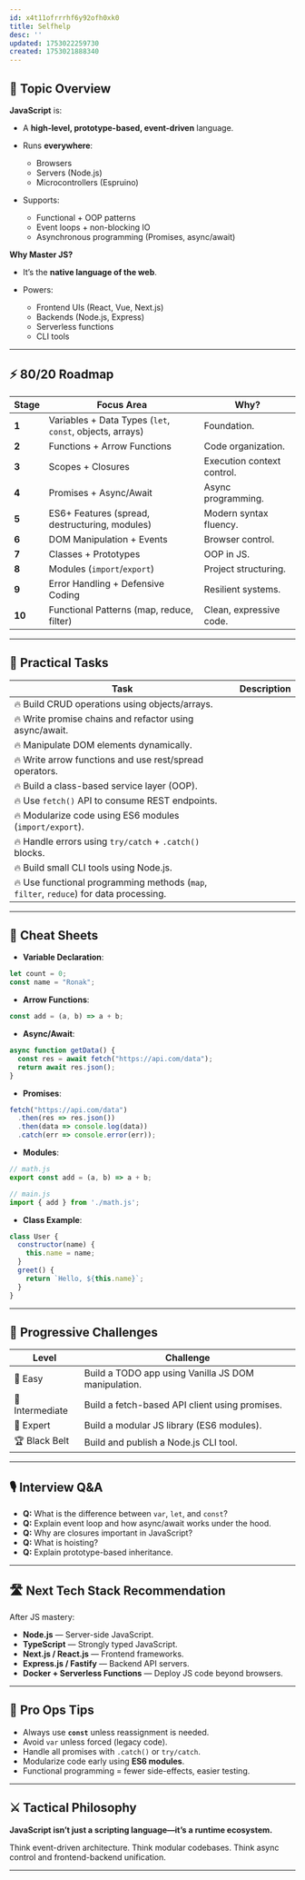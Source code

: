 ```yaml
---
id: x4t11ofrrrhf6y92ofh0xk0
title: Selfhelp
desc: ''
updated: 1753022259730
created: 1753021888340
---
```


## 📌 Topic Overview

**JavaScript** is:

* A **high-level, prototype-based, event-driven** language.
* Runs **everywhere**:

  * Browsers
  * Servers (Node.js)
  * Microcontrollers (Espruino)
* Supports:

  * Functional + OOP patterns
  * Event loops + non-blocking IO
  * Asynchronous programming (Promises, async/await)

**Why Master JS?**

* It’s the **native language of the web**.
* Powers:

  * Frontend UIs (React, Vue, Next.js)
  * Backends (Node.js, Express)
  * Serverless functions
  * CLI tools

---

## ⚡ 80/20 Roadmap

| Stage  | Focus Area                                               | Why?                       |
| ------ | -------------------------------------------------------- | -------------------------- |
| **1**  | Variables + Data Types (`let`, `const`, objects, arrays) | Foundation.                |
| **2**  | Functions + Arrow Functions                              | Code organization.         |
| **3**  | Scopes + Closures                                        | Execution context control. |
| **4**  | Promises + Async/Await                                   | Async programming.         |
| **5**  | ES6+ Features (spread, destructuring, modules)           | Modern syntax fluency.     |
| **6**  | DOM Manipulation + Events                                | Browser control.           |
| **7**  | Classes + Prototypes                                     | OOP in JS.                 |
| **8**  | Modules (`import`/`export`)                              | Project structuring.       |
| **9**  | Error Handling + Defensive Coding                        | Resilient systems.         |
| **10** | Functional Patterns (map, reduce, filter)                | Clean, expressive code.    |

---

## 🚀 Practical Tasks

| Task                                                                                   | Description |
| -------------------------------------------------------------------------------------- | ----------- |
| 🔥 Build CRUD operations using objects/arrays.                                         |             |
| 🔥 Write promise chains and refactor using async/await.                                |             |
| 🔥 Manipulate DOM elements dynamically.                                                |             |
| 🔥 Write arrow functions and use rest/spread operators.                                |             |
| 🔥 Build a class-based service layer (OOP).                                            |             |
| 🔥 Use `fetch()` API to consume REST endpoints.                                        |             |
| 🔥 Modularize code using ES6 modules (`import/export`).                                |             |
| 🔥 Handle errors using `try/catch` + `.catch()` blocks.                                |             |
| 🔥 Build small CLI tools using Node.js.                                                |             |
| 🔥 Use functional programming methods (`map`, `filter`, `reduce`) for data processing. |             |

---

## 🧾 Cheat Sheets

* **Variable Declaration**:

```js
let count = 0;
const name = "Ronak";
```

* **Arrow Functions**:

```js
const add = (a, b) => a + b;
```

* **Async/Await**:

```js
async function getData() {
  const res = await fetch("https://api.com/data");
  return await res.json();
}
```

* **Promises**:

```js
fetch("https://api.com/data")
  .then(res => res.json())
  .then(data => console.log(data))
  .catch(err => console.error(err));
```

* **Modules**:

```js
// math.js
export const add = (a, b) => a + b;

// main.js
import { add } from './math.js';
```

* **Class Example**:

```js
class User {
  constructor(name) {
    this.name = name;
  }
  greet() {
    return `Hello, ${this.name}`;
  }
}
```

---

## 🎯 Progressive Challenges

| Level           | Challenge                                           |
| --------------- | --------------------------------------------------- |
| 🥉 Easy         | Build a TODO app using Vanilla JS DOM manipulation. |
| 🥈 Intermediate | Build a fetch-based API client using promises.      |
| 🥇 Expert       | Build a modular JS library (ES6 modules).           |
| 🏆 Black Belt   | Build and publish a Node.js CLI tool.               |

---

## 🎙️ Interview Q\&A

* **Q:** What is the difference between `var`, `let`, and `const`?
* **Q:** Explain event loop and how async/await works under the hood.
* **Q:** Why are closures important in JavaScript?
* **Q:** What is hoisting?
* **Q:** Explain prototype-based inheritance.

---

## 🛣️ Next Tech Stack Recommendation

After JS mastery:

* **Node.js** — Server-side JavaScript.
* **TypeScript** — Strongly typed JavaScript.
* **Next.js / React.js** — Frontend frameworks.
* **Express.js / Fastify** — Backend API servers.
* **Docker + Serverless Functions** — Deploy JS code beyond browsers.

---

## 🎩 Pro Ops Tips

* Always use **`const`** unless reassignment is needed.
* Avoid `var` unless forced (legacy code).
* Handle all promises with `.catch()` or `try/catch`.
* Modularize code early using **ES6 modules**.
* Functional programming = fewer side-effects, easier testing.

---

## ⚔️ Tactical Philosophy

**JavaScript isn’t just a scripting language—it’s a runtime ecosystem.**

Think event-driven architecture. Think modular codebases. Think async control and frontend-backend unification.

---
